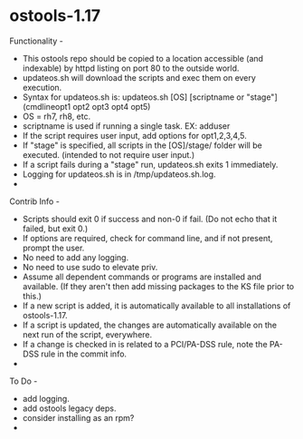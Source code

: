 # ostools-1.17

Functionality -

- This ostools repo should be copied to a location accessible (and indexable) by httpd listing on port 80 to the outside world.
- updateos.sh will download the scripts and exec them on every execution.
- Syntax for updateos.sh is:
	updateos.sh [OS] [scriptname or "stage"] (cmdlineopt1 opt2 opt3 opt4 opt5)
- OS = rh7, rh8, etc.
- scriptname is used if running a single task. EX: adduser
- If the script requires user input, add options for opt1,2,3,4,5.
- If "stage" is specified, all scripts in the [OS]/stage/ folder will be executed. (intended to not require user input.)
- If a script fails during a "stage" run, updateos.sh exits 1 immediately.
- Logging for updateos.sh is in /tmp/updateos.sh.log.
- 

Contrib Info -

- Scripts should exit 0 if success and non-0 if fail. (Do not echo that it failed, but exit 0.)
- If options are required, check for command line, and if not present, prompt the user.
- No need to add any logging.
- No need to use sudo to elevate priv.
- Assume all dependent commands or programs are installed and available. (If they aren't then add missing packages to the KS file prior to this.)
- If a new script is added, it is automatically available to all installations of ostools-1.17.
- If a script is updated, the changes are automatically available on the next run of the script, everywhere.
- If a change is checked in is related to a PCI/PA-DSS rule, note the PA-DSS rule in the commit info.
-  

To Do -

- add logging.
- add ostools legacy deps.
- consider installing as an rpm?
-  
